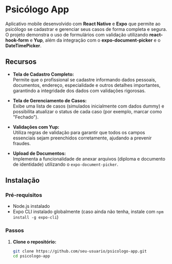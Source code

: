 # Psicólogo App

Aplicativo mobile desenvolvido com **React Native** e **Expo** que permite ao psicólogo se cadastrar e gerenciar seus casos de forma completa e segura. O projeto demonstra o uso de formulários com validação utilizando **react-hook-form** e **Yup**, além da integração com o **expo-document-picker** e o **DateTimePicker**.

## Recursos

- **Tela de Cadastro Completo:**  
  Permite que o profissional se cadastre informando dados pessoais, documentos, endereço, especialidade e outros detalhes importantes, garantindo a integridade dos dados com validações rigorosas.
  
- **Tela de Gerenciamento de Casos:**  
  Exibe uma lista de casos (simulados inicialmente com dados dummy) e possibilita atualizar o status de cada caso (por exemplo, marcar como "Fechado").
  
- **Validações com Yup:**  
  Utiliza regras de validação para garantir que todos os campos essenciais sejam preenchidos corretamente, ajudando a prevenir fraudes.
  
- **Upload de Documentos:**  
  Implementa a funcionalidade de anexar arquivos (diploma e documento de identidade) utilizando o `expo-document-picker`.

## Instalação

### Pré-requisitos
- Node.js instalado
- Expo CLI instalado globalmente (caso ainda não tenha, instale com `npm install -g expo-cli`)

### Passos

1. **Clone o repositório:**

   ```bash
   git clone https://github.com/seu-usuario/psicologo-app.git
   cd psicologo-app
